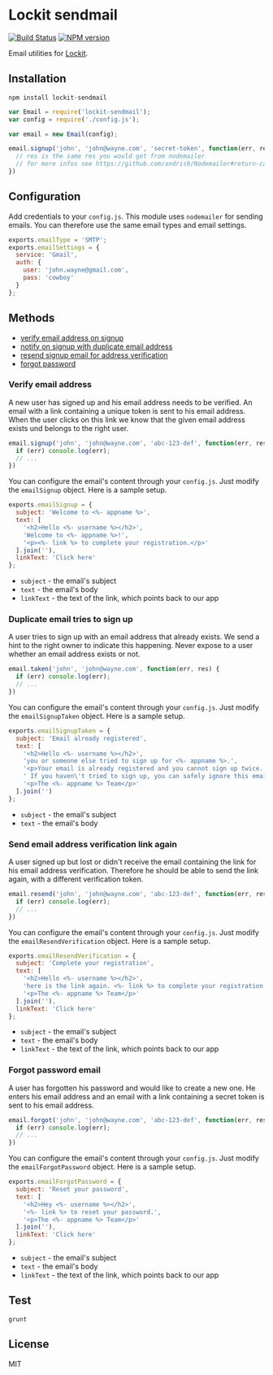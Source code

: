 # Lockit sendmail

[![Build Status](https://travis-ci.org/zemirco/lockit-sendmail.svg?branch=v0.1.2)](https://travis-ci.org/zemirco/lockit-sendmail) [![NPM version](https://badge.fury.io/js/lockit-sendmail.svg)](http://badge.fury.io/js/lockit-sendmail)

Email utilities for [Lockit](https://github.com/zemirco/lockit).

## Installation

`npm install lockit-sendmail`

```js
var Email = require('lockit-sendmail');
var config = require('./config.js');

var email = new Email(config);

email.signup('john', 'john@wayne.com', 'secret-token', function(err, res) {
  // res is the same res you would get from nodemailer
  // for more infos see https://github.com/andris9/Nodemailer#return-callback
})
```

## Configuration

Add credentials to your `config.js`. This module uses `nodemailer` for sending emails. You can therefore
use the same email types and email settings.

```js
exports.emailType = 'SMTP';
exports.emailSettings = {
  service: 'Gmail',
  auth: {
    user: 'john.wayne@gmail.com',
    pass: 'cowboy'
  }
};
```

## Methods

 - [verify email address on signup](#verify-email-address)
 - [notify on signup with duplicate email address](#duplicate-email-tries-to-sign-up)
 - [resend signup email for address verification](#send-email-address-verification-link-again)
 - [forgot password](#forgot-password-email)

### Verify email address

A new user has signed up and his email address needs to be verified.
An email with a link containing a unique token is sent to his email address.
When the user clicks on this link we know that the given email address exists und belongs to the right user.

```js
email.signup('john', 'john@wayne.com', 'abc-123-def', function(err, res) {
  if (err) console.log(err);
  // ...
})
```

You can configure the email's content through your `config.js`.
Just modify the `emailSignup` object.
Here is a sample setup.

```js
exports.emailSignup = {
  subject: 'Welcome to <%- appname %>',
  text: [
    '<h2>Hello <%- username %></h2>',
    'Welcome to <%- appname %>!',
    '<p><%- link %> to complete your registration.</p>'
  ].join(''),
  linkText: 'Click here'
};
```

 - `subject` - the email's subject
 - `text` - the email's body
 - `linkText` - the text of the link, which points back to our app

### Duplicate email tries to sign up

A user tries to sign up with an email address that already exists.
We send a hint to the right owner to indicate this happening.
Never expose to a user whether an email address exists or not.

```js
email.taken('john', 'john@wayne.com', function(err, res) {
  if (err) console.log(err);
  // ...
})
```

You can configure the email's content through your `config.js`.
Just modify the `emailSignupTaken` object.
Here is a sample setup.

```js
exports.emailSignupTaken = {
  subject: 'Email already registered',
  text: [
    '<h2>Hello <%- username %></h2>',
    'you or someone else tried to sign up for <%- appname %>.',
    '<p>Your email is already registered and you cannot sign up twice.',
    ' If you haven\'t tried to sign up, you can safely ignore this email. Everything is fine!</p>',
    '<p>The <%- appname %> Team</p>'
  ].join('')
};
```

 - `subject` - the email's subject
 - `text` - the email's body

### Send email address verification link again

A user signed up but lost or didn't receive the email containing the link for his email address verification.
Therefore he should be able to send the link again, with a different verification token.

```js
email.resend('john', 'john@wayne.com', 'abc-123-def', function(err, res) {
  if (err) console.log(err);
  // ...
})
```

You can configure the email's content through your `config.js`.
Just modify the `emailResendVerification` object.
Here is a sample setup.

```js
exports.emailResendVerification = {
  subject: 'Complete your registration',
  text: [
    '<h2>Hello <%- username %></h2>',
    'here is the link again. <%- link %> to complete your registration.',
    '<p>The <%- appname %> Team</p>'
  ].join(''),
  linkText: 'Click here'
};
```

 - `subject` - the email's subject
 - `text` - the email's body
 - `linkText` - the text of the link, which points back to our app

### Forgot password email

A user has forgotten his password and would like to create a new one.
He enters his email address and an email with a link
containing a secret token is sent to his email address.

```js
email.forgot('john', 'john@wayne.com', 'abc-123-def', function(err, res) {
  if (err) console.log(err);
  // ...
})
```

You can configure the email's content through your `config.js`.
Just modify the `emailForgotPassword` object.
Here is a sample setup.

```js
exports.emailForgotPassword = {
  subject: 'Reset your password',
  text: [
    '<h2>Hey <%- username %></h2>',
    '<%- link %> to reset your password.',
    '<p>The <%- appname %> Team</p>'
  ].join(''),
  linkText: 'Click here'
};
```

 - `subject` - the email's subject
 - `text` - the email's body
 - `linkText` - the text of the link, which points back to our app

## Test

`grunt`

## License

MIT
